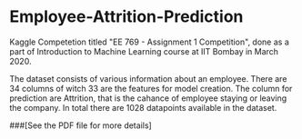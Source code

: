 # Employee-Attrition-Prediction
Kaggle Competetion titled "EE 769 - Assignment 1 Competition", done as a part of Introduction to Machine Learning course at IIT Bombay in March 2020.

The dataset consists of various information about an employee. There are 34 columns of witch 33 are the features for model creation. The column for prediction are Attrition, that is the cahance of employee staying or leaving the company. In total there are 1028 datapoints available in the dataset.

###[See the PDF file for more details]
